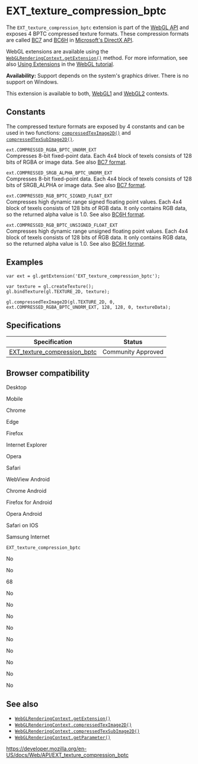 # EXT_texture_compression_bptc

The `EXT_texture_compression_bptc` extension is part of the [WebGL API](webgl_api) and exposes 4 BPTC compressed texture formats. These compression formats are called [BC7](https://docs.microsoft.com/en-us/windows/desktop/direct3d11/bc7-format) and [BC6H](https://docs.microsoft.com/en-us/windows/desktop/direct3d11/bc6h-format) in [Microsoft's DirectX API](https://docs.microsoft.com/en-us/windows/desktop/direct3d11/texture-block-compression-in-direct3d-11).

WebGL extensions are available using the [`WebGLRenderingContext.getExtension()`](webglrenderingcontext/getextension) method. For more information, see also [Using Extensions](webgl_api/using_extensions) in the [WebGL tutorial](webgl_api/tutorial).

**Availability:** Support depends on the system's graphics driver. There is no support on Windows.

This extension is available to both, [WebGL1](webglrenderingcontext) and [WebGL2](webgl2renderingcontext) contexts.

## Constants

The compressed texture formats are exposed by 4 constants and can be used in two functions: [`compressedTexImage2D()`](webglrenderingcontext/compressedteximage2d) and [`compressedTexSubImage2D()`](webglrenderingcontext/compressedtexsubimage2d).

`ext.COMPRESSED_RGBA_BPTC_UNORM_EXT`  
Compresses 8-bit fixed-point data. Each 4x4 block of texels consists of 128 bits of RGBA or image data. See also [BC7 format](https://docs.microsoft.com/en-us/windows/desktop/direct3d11/bc7-format).

`ext.COMPRESSED_SRGB_ALPHA_BPTC_UNORM_EXT`  
Compresses 8-bit fixed-point data. Each 4x4 block of texels consists of 128 bits of SRGB_ALPHA or image data. See also [BC7 format](https://docs.microsoft.com/en-us/windows/desktop/direct3d11/bc7-format).

`ext.COMPRESSED_RGB_BPTC_SIGNED_FLOAT_EXT`  
Compresses high dynamic range signed floating point values. Each 4x4 block of texels consists of 128 bits of RGB data. It only contains RGB data, so the returned alpha value is 1.0. See also [BC6H format](https://docs.microsoft.com/en-us/windows/desktop/direct3d11/bc6h-format).

`ext.COMPRESSED_RGB_BPTC_UNSIGNED_FLOAT_EXT`  
Compresses high dynamic range unsigned floating point values. Each 4x4 block of texels consists of 128 bits of RGB data. It only contains RGB data, so the returned alpha value is 1.0. See also [BC6H format](https://docs.microsoft.com/en-us/windows/desktop/direct3d11/bc6h-format).

## Examples

    var ext = gl.getExtension('EXT_texture_compression_bptc');

    var texture = gl.createTexture();
    gl.bindTexture(gl.TEXTURE_2D, texture);

    gl.compressedTexImage2D(gl.TEXTURE_2D, 0, ext.COMPRESSED_RGBA_BPTC_UNORM_EXT, 128, 128, 0, textureData);

## Specifications

<table><thead><tr class="header"><th>Specification</th><th>Status</th></tr></thead><tbody><tr class="odd"><td><a href="https://www.khronos.org/registry/webgl/extensions/EXT_texture_compression_bptc/">EXT_texture_compression_bptc</a></td><td>Community Approved</td></tr></tbody></table>

## Browser compatibility

Desktop

Mobile

Chrome

Edge

Firefox

Internet Explorer

Opera

Safari

WebView Android

Chrome Android

Firefox for Android

Opera Android

Safari on IOS

Samsung Internet

`EXT_texture_compression_bptc`

No

No

68

No

No

No

No

No

No

No

No

No

## See also

- [`WebGLRenderingContext.getExtension()`](webglrenderingcontext/getextension)
- [`WebGLRenderingContext.compressedTexImage2D()`](webglrenderingcontext/compressedteximage2d)
- [`WebGLRenderingContext.compressedTexSubImage2D()`](webglrenderingcontext/compressedtexsubimage2d)
- [`WebGLRenderingContext.getParameter()`](webglrenderingcontext/getparameter)

<a href="https://developer.mozilla.org/en-US/docs/Web/API/EXT_texture_compression_bptc" class="_attribution-link">https://developer.mozilla.org/en-US/docs/Web/API/EXT_texture_compression_bptc</a>
